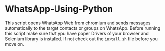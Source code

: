 # WhatsApp-Using-Python
This script opens WhatsApp Web from chromium and sends messages automatically to the target contacts or groups on WhatsApp.
Before running this script make sure that ypu have poper Drivers of your browser and Selenium library is installed. If not check out the <code>install.sh</code> file before you move on.
